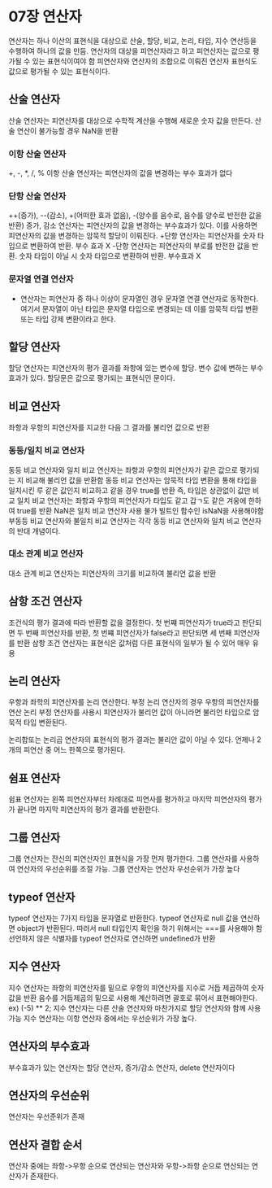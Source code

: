 # 07장 연산자

연산자는 하나 이산의 표현식을 대상으로 산술, 할당, 비교, 논리, 타입, 지수 연산등을 수행하여
하나의 값을 만듬. 연산자의 대상을 피연산자라고 하고 피연산자는 값으로 평가될 수 있는 표현식이여야 함
피연산자와 연산자의 조합으로 이뤄진 연산자 표현식도 값으로 평가될 수 있는 표현식이다.

## 산술 연산자

산술 연산자는 피연산자를 대상으로 수학적 계산을 수행해 새로운 숫자 값을 만든다. 산술 연산이 불가능할 경우 NaN을 반환

### 이항 산술 연산자

+, -, \*, /, %
이항 산술 연산자는 피연산자의 값을 변경하는 부수 효과가 없다

### 단항 산술 연산자

++(증가), --(감소), +(어떠한 효과 없음), -(양수를 음수로, 음수를 양수로 반전한 값을 반환)
증가, 감소 연산자는 피연산자의 값을 변경하는 부수효과가 있다. 이를 사용하면
피연산자의 값을 변경하는 암묵적 할당이 이뤄진다. +단항 연산자는 피연산자를 숫자 타입으로 변환하여 반환. 부수 효과 X -단항 연산자는 피연산자의 부로를 반전한 값을 반환. 숫자 타입이 아닐 시 숫자 타입으로 변환하여 반환. 부수효과 X

### 문자열 연결 연산자

- 연산자는 피연산자 중 하나 이상이 문자열인 경우 문자열 연결 연산자로 동작한다.
  여기서 문자열이 아닌 타입은 문자열 타입으로 변경되는 데 이를 암묵적 타입 변환 또는 타입 강제 변환이라고 한다.

## 할당 연산자

할당 연산자는 피연산자의 평가 결과를 좌항에 있는 변수에 할당. 변수 값에 변하는 부수 효과가 있다.
할당문은 값으로 평가되는 표현식인 문이다.

## 비교 연산자

좌항과 우항의 피연산자를 지교한 다음 그 결과를 불리언 값으로 반환

### 동등/일치 비교 연산자

동등 비교 연산자와 일치 비교 연산자는 좌항과 우항의 피연산자가 같은 값으로 평가되는 지 비교해 불리언 값을 반환함
동등 비교 연산자는 암묵적 타입 변환을 통해 타입을 일치시킨 루 같은 값인지 비교하고 같을 경우 true를 반환
즉, 타입은 상관없이 값만 비교
일치 비교 연산자는 좌항과 우항의 피연산자가 타입도 같고 갑ㄱ도 같은 겨웅에 한하여 true를 반환
NaN은 일치 비교 연산자 사용 불가
빌트인 함수인 isNaN을 사용해야함
부동등 비교 연산자와 불일치 비교 연산자는 각각 동등 비교 연산자와 일치 비교 연산자의 반대 개념이다.

### 대소 관계 비교 연산자

대소 관계 비교 연산자는 피연산자의 크기를 비교하여 불리언 값을 반환

## 삼항 조건 연산자

조건식의 평가 결과에 따라 반환할 값을 결정한다.
첫 번쨰 피연산자가 true라고 판단되면 두 번째 피연산자를 반환,
첫 번쨰 피연산자가 false라고 판단되면 세 번째 피연산자를 반환
삼항 조건 연산자는 표현식은 값처럼 다른 표현식의 일부가 될 수 있어 매우 유용

## 논리 연산자

우항과 좌학의 피연산자를 논리 연산한다.
부정 논리 연산자의 경우 우항의 피연산자를 연산
논리 부정 연산자를 사용시 피연산자가 불리언 값이 아니라면 불리언 타입으로 암묵적 타입 변환된다.

논리합또는 논리곱 연산자의 표현식의 평가 결과는 불리안 값이 아닐 수 있다.
언제나 2개의 피연산 중 어느 한쪽으로 평가된다.

## 쉼표 연산자

쉼표 연산자는 왼쪽 피연산자부터 차례대로 피연사를 평가하고 마지막 피연산자의 평가가 끝나면 마지막 피연산자의 평가 결과를 반환한다.

## 그룹 연산자

그룹 연산자는 잔신의 피연산자인 표현식을 가장 먼저 평가한다.
그룹 연산자를 사용하여 연산자의 우선순위를 조절 가능. 그룹 연산자는 연산자 우선순위가 가장 높다

## typeof 연산자

typeof 연산자는 7가지 타입을 문자열로 반환한다.
typeof 연산자로 null 값을 연산하면 object가 반환된다.
따러서 null 타입인지 확인을 하기 위해서는 ===를 사용해야 함
선언하지 않은 식별자를 typeof 연산자로 연산하면 undefined가 반환

## 지수 연산자

지수 연산자는 좌항의 피연산자를 밑으로 우항의 피연산자를 지수로 거듭 제곱하여 숫자 값을 반환
음수를 거듭제곱의 밑으로 사용해 계산하려면 괄호로 묶어서 표현해야한다. ex) (-5) \*\* 2;
지수 연산자는 다른 산술 연산자와 마찬가지로 할당 연산자와 함께 사용 가능
지수 연산자는 이항 연산자 중에서는 우선순위가 가장 높다.

## 연산자의 부수효과

부수효과가 있는 연산자는 할당 연산자, 증가/감소 연산자, delete 연산자이다

## 연산자의 우선순위

연산자는 우선준위가 존재

## 연산자 결합 순서

연산자 중에는 좌항->우항 순으로 연산되는 연산자와
우항->좌항 순으로 연산되는 연산자가 존재한다.
